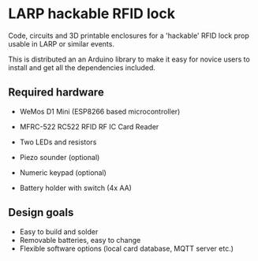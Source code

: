 # LARP hackable RFID lock
Code, circuits and 3D printable enclosures for a 'hackable' RFID lock prop usable in LARP or similar events.

This is distributed an an Arduino library to make it easy for novice users to install and get all the dependencies included.

## Required hardware

- WeMos D1 Mini (ESP8266 based microcontroller)

- MFRC-522 RC522 RFID RF IC Card Reader
- Two LEDs and resistors
- Piezo sounder (optional)
- Numeric keypad (optional)
- Battery holder with switch (4x AA)

## Design goals

- Easy to build and solder
- Removable batteries, easy to change
- Flexible software options (local card database, MQTT server etc.)
